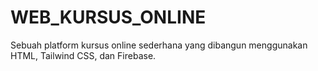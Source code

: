 # WEB_KURSUS_ONLINE
Sebuah platform kursus online sederhana yang dibangun menggunakan HTML, Tailwind CSS, dan Firebase.
